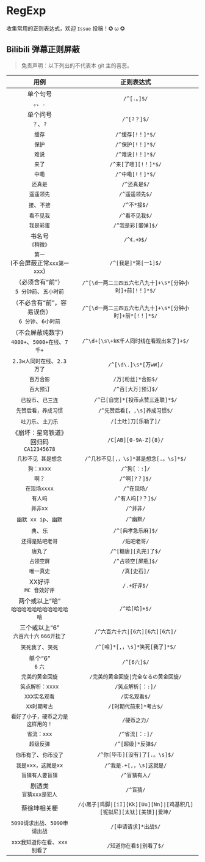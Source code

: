 # RegExp

收集常用的正则表达式，欢迎 `Issue` 投稿！✪ ω ✪

## Bilibili 弹幕正则屏蔽

> 免责声明：以下列出的不代表本 git 主的喜恶。  

|  用例  | 正则表达式 |
| :-----: | :-----: |
| 单个句号<br>`。`、`.` | `/^[.。]$/` |
| 单个问号<br>`？`、`?` | `/^[?？]$/` |
| `缓存` | `/^缓存[!！]*$/` |
| `保护` | `/^保护[!！]*$/` |
| `难说` | `/^难说[!！]*$/` |
| `来了` | `/^来[了喽][!！]*$/` |
| `中嘞` | `/^中嘞[!！]*$/` |
| `还真是` | `/^还真是$/` |
| `遥遥领先` | `/^遥遥领先$/` |
| `接`、`不接` | `/^不*接$/` |
| `看不见我` | `/^看不见我$/` |
| `我是彩蛋` | `/^我是彩[蛋弹]$/` |
| 书名号<br>`《稍微》` | `/^《.+》$/` |
| `第一`<br>(不会屏蔽正常`xxx第一xxx`) | `/^[我是]*第[一1]$/` |
| （必须含有“前”）<br>`5 分钟前`、`五小时前` | `/^[\d一两二三四五六七八九十]+\s*[分钟小时]+前[!！]*$/` |
| （不必含有“前”，容易误伤）<br>`6 分钟`、`6小时前` | `/^[\d一两二三四五六七八九十]+\s*[分钟小时]+前*[!！]*$/` |
| （不会屏蔽纯数字）<br>`4000+`、`5000+在线`、`7千+` | `/^\d+[\s\+kK千人同时线在看观出来了]+$/` |
| `2.3w人同时在线`、`2.3 万了` | `/^[\d\.]\s*[万wW]/` |
| `百万合影` | `/万[粉丝]*合影$/` |
| `百大预订` | `/^百[大万]预订$/` |
| `已投币`、`已三连` | `/^已[自觉]*[投币点赞三连联]*$/` |
| `先赞后看，养成习惯` | `/^先赞后看[，,\s]养成习惯$/` |
| `吐刀乐`、`土刀乐` | `/[土吐]刀[乐勒了]/` |
| 《崩坏：星穹铁道》回归码<br>`CA12345678` | `/C[AB][0-9A-Z]{8}/` |
| `几秒不见 甚是想念` | `/^几秒不见[,，\s]*甚是想念[.。\s]*$/` |
| `狗：xxxx` | `/^狗[：:]/` |
| `啊？` | `/^啊[?？]$/` |
| `在现场xxxx` | `/^在现场/` |
| `有人吗` | `/^有人吗[?？]$/` |
| `并非xx` | `/^并非/` |
| `幽默 xx ip`、`幽默` | `/^幽默/` |
| `典`、`乐` | `/^[典孝急乐麻]$/` |
| `还得是贴吧老哥` | `/贴吧老哥/` |
| `唐丸了` | `/^[糖唐][丸完]了$/` |
| `占领空屏` | `/^占领空[屏瓶]$/` |
| `唯一真史` | `/真[史石]/` |
| XX好评<br>`MC 音效好评` | `/.+好评$/` |
| 两个或以上“哈”<br>`哈哈哈哈哈哈哈哈哈哈哈哈` | `/^哈[哈]+$/` |
| 三个或以上“6”<br>`六百六十六` `666开挂了` | `/^六百六十六\|[6六][6六][6六]/` |
| `笑死我了`、`笑死` | `/^[哈]*[,，\s]*笑死[我了]*$/` |
| 单个“6”<br>`6` `六` | `/^[6六]$/` |
| `完美的黄金回旋` | `/完美的黄金回旋\|完全なるの黄金回旋/` |
| `笑点解析：xxxx` | `/笑点解析[：:]/` |
| `XXX实名观看` | `/实名观看$/` |
| `XX时期考古` | `/[时期代前来]*考古$/` |
| `看好了小子，硬币之力是这样用的！` | `/硬币之力/` |
| `省流：xxx` | `/^省流[：:]/` |
| `超级反弹` | `/^[超级]*反弹$/` |
| `你币有了`、`你币没了` | `/^你[毕币][没有]了[.。\s]$/` |
| `我是xxx，这就是xx` | `/^我是.+[,，\s]这就是/` |
| `盲猜有人要盲猜` | `/^盲猜有人/` |
| 剧透类<br>`盲猜xxx是犯人` | `/^盲猜/` |
| 蔡徐坤相关梗 | `/小黑子\|鸡脚\|[iI][Kk][Uu][Nn]\|[鸡基积几][铌拟尼][太钛][美镁]\|爱坤/` |
| `5090请求出战`、`5090申请出战` | `/[申请请求]*出战$/` |
| `xxx我知道你在看`、`xxx别看了` | `/知道你在看$\|别看了$/` |
